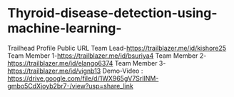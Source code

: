 # Thyroid-disease-detection-using-machine-learning-
Trailhead Profile Public URL
Team Lead-https://trailblazer.me/id/kishore25
Team Member 1-https://trailblazer.me/id/bsuriya4
Team Member 2-https://trailblazer.me/id/elango6374
Team Member 3-https://trailblazer.me/id/vignb13
Demo-Video : https://drive.google.com/file/d/1WX965gV7SrIlNM-gmbo5CdXjoyb2br7-/view?usp=share_link
